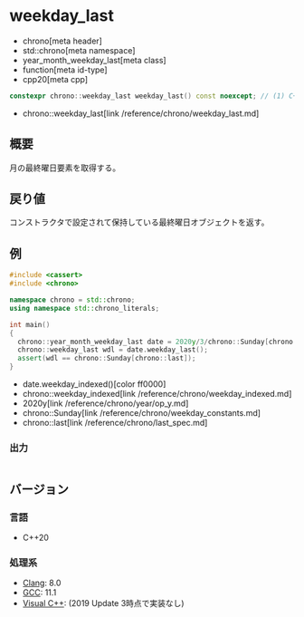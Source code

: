# weekday_last
* chrono[meta header]
* std::chrono[meta namespace]
* year_month_weekday_last[meta class]
* function[meta id-type]
* cpp20[meta cpp]

```cpp
constexpr chrono::weekday_last weekday_last() const noexcept; // (1) C++20
```
* chrono::weekday_last[link /reference/chrono/weekday_last.md]

## 概要
月の最終曜日要素を取得する。


## 戻り値
コンストラクタで設定されて保持している最終曜日オブジェクトを返す。


## 例
```cpp example
#include <cassert>
#include <chrono>

namespace chrono = std::chrono;
using namespace std::chrono_literals;

int main()
{
  chrono::year_month_weekday_last date = 2020y/3/chrono::Sunday[chrono::last];
  chrono::weekday_last wdl = date.weekday_last();
  assert(wdl == chrono::Sunday[chrono::last]);
}
```
* date.weekday_indexed()[color ff0000]
* chrono::weekday_indexed[link /reference/chrono/weekday_indexed.md]
* 2020y[link /reference/chrono/year/op_y.md]
* chrono::Sunday[link /reference/chrono/weekday_constants.md]
* chrono::last[link /reference/chrono/last_spec.md]

### 出力
```
```

## バージョン
### 言語
- C++20

### 処理系
- [Clang](/implementation.md#clang): 8.0
- [GCC](/implementation.md#gcc): 11.1
- [Visual C++](/implementation.md#visual_cpp): (2019 Update 3時点で実装なし)
